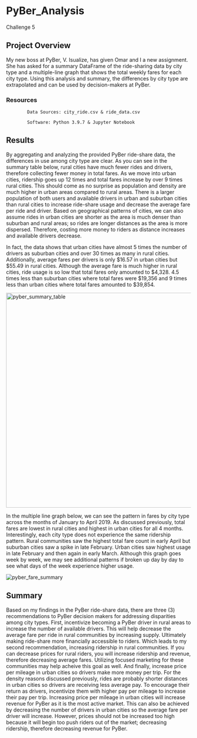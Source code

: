 # PyBer_Analysis
   Challenge 5
## Project Overview
My new boss at PyBer, V. Isualize, has given Omar and I a new assignment. She has asked for a summary DataFrame of the ride-sharing data by city type and a multiple-line graph that shows the total weekly fares for each city type. Using this analysis and summary, the differences by city type are extrapolated and can be used by decision-makers at PyBer. 
### Resources
            Data Sources: city_ride.csv & ride_data.csv
            
            Software: Python 3.9.7 & Jupyter Notebook
## Results
By aggregating and analyzing the provided PyBer ride-share data, the differences in use among city type are clear. As you can see in the summary table below, rural cities have much fewer rides and drivers, therefore collecting fewer money in total fares. As we move into urban cities, ridership goes up 12 times and total fares increase by over 9 times rural cities. This should come as no surprise as population and density are much higher in urban areas compared to rural areas. There is a larger population of both users and available drivers in urban and suburban cities than rural cities to increase ride-share usage and decrease the average fare per ride and driver. Based on geographical patterns of cities, we can also assume rides in urban cities are shorter as the area is much denser than suburban and rural areas; so rides are longer distances as the area is more dispersed. Therefore, costing more money to riders as distance increases and available drivers decrease.

In fact, the data shows that urban cities have almost 5 times the number of drivers as suburban cities and over 30 times as many in rural cities. Additionally, average fares per drivers is only $16.57 in urban cities but $55.49 in rural cities. Although the average fare is much higher in rural cities, ride usage is so low that total fares only amounted to $4,328. 4.5 times less than suburban cities where total fares were $19,356 and 9 times less than urban cities where total fares amounted to $39,854. 

<img width="585" alt="pyber_summary_table" src="https://user-images.githubusercontent.com/96352625/152709569-ac5f11c8-39bf-4bb0-be7f-5ac6c18122f7.png">

In the multiple line graph below, we can see the pattern in fares by city type across the months of January to April 2019. As discussed previously, total fares are lowest in rural cities and highest in urban cities for all 4 months. Interestingly, each city type does not experience the same ridership pattern. Rural communities saw the highest total fare count in early April but suburban cities saw a spike in late February. Urban cities saw highest usage in late February and then again in early March. Although this graph goes week by week, we may see additional patterns if broken up day by day to see what days of the week experience higher usage. 

![pyber_fare_summary](https://user-images.githubusercontent.com/96352625/152709589-12b85480-0140-4d7b-938f-4be1bc9f7451.png)

## Summary
Based on my findings in the PyBer ride-share data, there are three (3) recommendations to PyBer decision makers for addressing disparities among city types. First, incentivize becoming a PyBer driver in rural areas to increase the number of available drivers. This will help decrease the average fare per ride in rural communities by increasing supply. Ultimately making ride-share more financially accessible to riders. Which leads to my second recommendation, increasing ridership in rural communities. If you can decrease prices for rural riders, you will increase ridership and revenue, therefore decreasing average fares. Utilizing focused marketing for these communities may help acheive this goal as well. And finally, increase price per mileage in urban cities so drivers make more money per trip. For the density reasons discussed previously, rides are probably shorter distances in urban cities so drivers are receiving less average pay. To encourage their return as drivers, incentivize them with higher pay per mileage to increase their pay per trip. Increasing price per mileage in urban cities will increase revenue for PyBer as it is the most active market. This can also be achieved by decreasing the number of drivers in urban cities so the average fare per driver will increase. However, prices should not be increased too high because it will begin too push riders out of the market; decreasing ridership, therefore decreasing revenue for PyBer.
